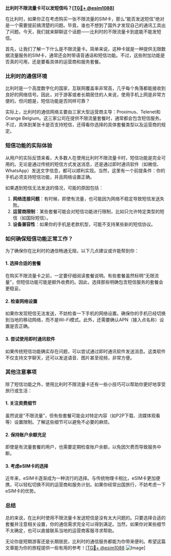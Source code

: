 **比利时不限流量卡可以发短信吗？[[TG💪+ @esim1088](https://t.me/s/esim1088)]**

在比利时，如果你正在考虑购买一张不限流量的SIM卡，那么“能否发送短信”绝对是一个需要提前搞清楚的问题。毕竟，谁也不想到了国外才发现自己的通讯工具出了问题。今天，我们就来聊聊这个话题——比利时的不限流量卡到底能不能发短信。

首先，让我们了解一下什么是不限流量卡。简单来说，这种卡就是一种提供无限数据流量服务的SIM卡，通常还会附带语音通话和短信功能。不过，这些附加功能是否真的可用，还是要看具体的运营商和服务套餐。

### **比利时的通信环境**
比利时是一个高度数字化的国家，互联网覆盖率非常高，几乎每个角落都能接收到良好的网络信号。因此，对于游客或者长期居住的人来说，使用手机上网是非常方便的。但问题是，短信功能是否同样可靠？

实际上，比利时的通信网络主要由三家大型运营商主导：Proximus、Telenet和Orange Belgium。这三家公司在提供不限流量套餐时，通常都会包含短信服务。不过，具体到某张卡是否支持短信，还得看你选择的具体套餐类型以及运营商的规定。

### **短信功能的实际体验**
从用户的实际反馈来看，大多数人在使用比利时不限流量卡时，短信功能是完全可用的。无论是通过传统的短信方式发送消息，还是通过即时通讯软件（如微信、WhatsApp）发送文字信息，都可以顺利实现。当然，这里有一个前提条件：你的手机必须支持短信功能，并且网络设置正确。

如果遇到短信无法发送的情况，可能的原因包括：
1. **网络连接问题**：有时候，即使有流量，也可能因为网络不稳定导致短信发送失败。
2. **运营商限制**：某些套餐可能会对短信功能进行限制，比如只允许特定类型的短信（如国际短信）。
3. **设备兼容性**：如果你的手机是老款机型，可能不支持某些新的短信协议。

### **如何确保短信功能正常工作？**
为了确保你在比利时的通信畅通无阻，以下几点建议或许能帮到你：

#### **1. 选择合适的套餐**
在购买不限流量卡之前，一定要仔细阅读套餐说明。有些套餐虽然标明“无限流量”，但短信功能可能是额外收费的。因此，选择那些明确包含短信服务的套餐会更稳妥。

#### **2. 检查网络设置**
如果你发现短信无法发送，不妨检查一下手机的网络设置。确保你的手机已经切换到当地的移动网络，而不是Wi-Fi模式。此外，还需要确认APN（接入点名称）设置是否正确。

#### **3. 尝试使用即时通讯软件**
如果传统短信功能确实存在问题，可以尝试通过即时通讯软件发送消息。这类软件不仅支持文字聊天，还可以发送语音、图片甚至视频，非常方便。

### **其他注意事项**
除了短信功能之外，使用比利时不限流量卡还有一些小技巧可以帮助你更好地享受旅行或生活：

#### **1. 关注资费细节**
虽然说是“不限流量”，但有些套餐可能会对特定内容（如P2P下载、流媒体观看等）设置限制。了解这些细节可以避免不必要的麻烦。

#### **2. 保持账户余额充足**
即使是有流量套餐的用户，也需要定期检查账户余额，以免因欠费而导致服务中断。

#### **3. 考虑eSIM卡的选择**
近年来，eSIM卡逐渐成为一种流行的选择。与传统物理卡相比，eSIM卡更加便携，可以轻松切换不同的运营商和服务计划。如果你经常出国旅行，不妨考虑一下eSIM卡的优势。

### **总结**
总的来说，在比利时使用不限流量卡发送短信是没有太大问题的。只要选择合适的套餐并注意相关设置，你的通信需求完全可以得到满足。当然，如果你对某些细节不太确定，也可以直接联系当地的运营商客服寻求帮助。

无论你是短期游客还是长期居民，比利时的通信服务都能为你带来便利。希望这篇文章能为你的旅程提供一些有用的参考！[[TG💪+ @esim1088](https://t.me/s/esim1088) ![Image](https://i.postimg.cc/4NQfJmqS/Snipaste-2025-05-13-00-14-12.png)]